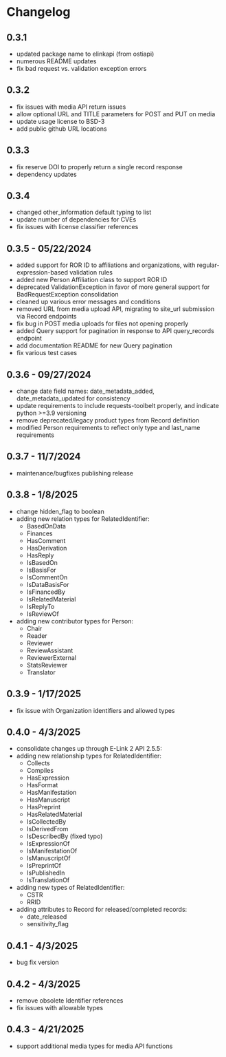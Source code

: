 # Changelog

## 0.3.1
- updated package name to elinkapi (from ostiapi)
- numerous README updates
- fix bad request vs. validation exception errors

## 0.3.2
- fix issues with media API return issues
- allow optional URL and TITLE parameters for POST and PUT on media
- update usage license to BSD-3
- add public github URL locations

## 0.3.3
- fix reserve DOI to properly return a single record response
- dependency updates

## 0.3.4
- changed other_information default typing to list
- update number of dependencies for CVEs
- fix issues with license classifier references

## 0.3.5 - 05/22/2024
- added support for ROR ID to affiliations and organizations, with regular-expression-based validation rules
- added new Person Affiliation class to support ROR ID
- deprecated ValidationException in favor of more general support for BadRequestException consolidation
- cleaned up various error messages and conditions
- removed URL from media upload API, migrating to site_url submission via Record endpoints
- fix bug in POST media uploads for files not opening properly
- added Query support for pagination in response to API query_records endpoint
- add documentation README for new Query pagination
- fix various test cases

## 0.3.6 - 09/27/2024
- change date field names: date_metadata_added, date_metadata_updated for consistency
- update requirements to include requests-toolbelt properly, and indicate python >=3.9 versioning
- remove deprecated/legacy product types from Record definition
- modified Person requirements to reflect only type and last_name requirements

## 0.3.7 - 11/7/2024
- maintenance/bugfixes publishing release

## 0.3.8 - 1/8/2025
- change hidden_flag to boolean
- adding new relation types for RelatedIdentifier:
  - BasedOnData
  - Finances
  - HasComment
  - HasDerivation
  - HasReply
  - IsBasedOn
  - IsBasisFor
  - IsCommentOn
  - IsDataBasisFor
  - IsFinancedBy
  - IsRelatedMaterial
  - IsReplyTo
  - IsReviewOf
- adding new contributor types for Person:
  - Chair
  - Reader
  - Reviewer
  - ReviewAssistant
  - ReviewerExternal
  - StatsReviewer
  - Translator

## 0.3.9 - 1/17/2025
- fix issue with Organization identifiers and allowed types

## 0.4.0 - 4/3/2025
- consolidate changes up through E-Link 2 API 2.5.5:
- adding new relationship types for RelatedIdentifier:
  - Collects
  - Compiles
  - HasExpression
  - HasFormat
  - HasManifestation
  - HasManuscript
  - HasPreprint
  - HasRelatedMaterial
  - IsCollectedBy
  - IsDerivedFrom
  - IsDescribedBy (fixed typo)
  - IsExpressionOf
  - IsManifestationOf
  - IsManuscriptOf
  - IsPreprintOf
  - IsPublishedIn
  - IsTranslationOf
- adding new types of RelatedIdentifier:
  - CSTR
  - RRID
- adding attributes to Record for released/completed records:
  - date_released
  - sensitivity_flag

## 0.4.1 - 4/3/2025
- bug fix version

## 0.4.2 - 4/3/2025
- remove obsolete Identifier references
- fix issues with allowable types

## 0.4.3 - 4/21/2025
- support additional media types for media API functions